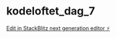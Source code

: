 # kodeloftet_dag_7

[Edit in StackBlitz next generation editor ⚡️](https://stackblitz.com/~/github.com/Paddedgoddess/kodeloftet_dag_7)